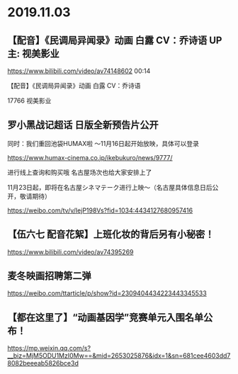 # 2019.11.03
##  【配音】《民调局异闻录》动画 白露 CV：乔诗语 UP主: 视美影业

https://www.bilibili.com/video/av74148602
00:14

 【配音】《民调局异闻录》动画 白露 CV：乔诗语

17766
视美影业
## 罗小黑战记超话 日版全新预告片公开

同时：我们重回池袋HUMAX啦 ～11月16日起开始放映，具体可以登录

https://www.humax-cinema.co.jp/ikebukuro/news/9777/

进行线上查询和购买哦 名古屋场次也给大家安排上了

11月23日起，即将在名古屋シネマテーク进行上映～（名古屋具体信息日后公开，敬请期待）

https://weibo.com/tv/v/IejP198Vs?fid=1034:4434127680957416
## 【伍六七 配音花絮】上班化妆的背后另有小秘密！

https://www.bilibili.com/video/av74395269

## 麦冬映画招聘第二弹

https://weibo.com/ttarticle/p/show?id=2309404434223443345533 

##   【都在这里了】“动画基因学”竞赛单元入围名单公布！

https://mp.weixin.qq.com/s?__biz=MjM5ODU1MzI0Mw==&mid=2653025876&idx=1&sn=681cee4603dd78082beeeab5826bce3d